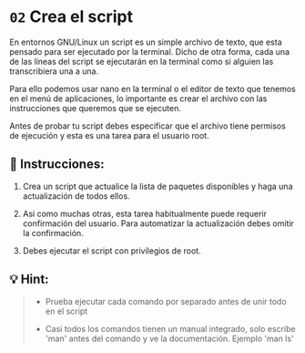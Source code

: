 # `02` Crea el script

En entornos GNU/Linux un script es un simple archivo de texto, que esta pensado para ser ejecutado por la terminal. Dicho de otra forma, cada una de las líneas del script se ejecutarán en la terminal como si alguien las transcribiera una a una.

Para ello podemos usar nano en la terminal o el editor de texto que tenemos en el menú de aplicaciones, lo importante es crear el archivo con las instrucciones que queremos que se ejecuten. 

Antes de probar tu script debes especificar que el archivo tiene permisos de ejecución y esta es una tarea para el usuario root.

## 📝 Instrucciones:

1. Crea un script que actualice la lista de paquetes disponibles y haga una actualización de todos ellos.

2. Asi como muchas otras, esta tarea habitualmente puede requerir confirmación del usuario. Para automatizar la actualización debes omitir la confirmación.

3. Debes ejecutar el script con privilegios de root.

## 💡 Hint:

> - Prueba ejecutar cada comando por separado antes de unir todo en el script
>
> - Casi todos los comandos tienen un manual integrado, solo escribe 'man' antes del comando y ve la documentación. Ejemplo 'man ls'